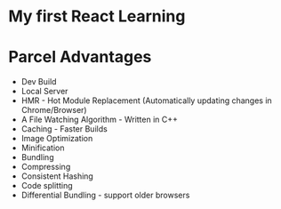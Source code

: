 # My first React Learning

# Parcel Advantages
- Dev Build
- Local Server
- HMR - Hot Module Replacement (Automatically updating      changes in Chrome/Browser)
- A File Watching Algorithm - Written in C++
- Caching - Faster Builds
- Image Optimization
- Minification
- Bundling
- Compressing
- Consistent Hashing
- Code splitting
- Differential Bundling - support older browsers